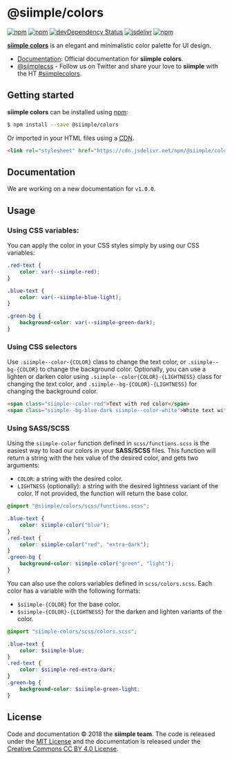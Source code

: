 # @siimple/colors

[![npm](https://img.shields.io/npm/v/@siimple/colors.svg?style=flat-square)](https://www.npmjs.com/package/@siimple/colors)
[![npm](https://img.shields.io/npm/dt/@siimple/colors.svg?style=flat-square)](https://www.npmjs.com/package/@siimple/colors)
[![devDependency Status](https://david-dm.org/siimple/colors/dev-status.svg?style=flat-square)](https://david-dm.org/siimple/colors#info=devDependencies)
[![jsdelivr](https://data.jsdelivr.com/v1/package/npm/@siimple/colors/badge)](https://www.jsdelivr.com/package/npm/@siimple/colors)
[![npm](https://img.shields.io/npm/l/@siimple/colors.svg?style=flat-square)](https://github.com/siimple/colors)

[**siimple colors**]() is an elegant and minimalistic color palette for UI design.

- [Documentation](): Official documentation for **siimple colors**.
- [@siimplecss](https://twitter.com/siimplecss) - Follow us on Twitter and share your love to **siimple** with the HT [#siimplecolors](https://twitter.com/search?q=%23siimplecolors&src=typd).


## Getting started

**siimple colors** can be installed using [npm](https://www.npmjs.com/package/@siimple/colors):

```bash
$ npm install --save @siimple/colors
```

Or imported in your HTML files using a [CDN](https://www.jsdelivr.com/package/npm/@siimple/colors).

```html
<link rel="stylesheet" href="https://cdn.jsdelivr.net/npm/@siimple/colors@1.0.0/dist/siimple-colors.min.css">
```

## Documentation 

We are working on a new documentation for `v1.0.0`.

## Usage 

### Using CSS variables: 

You can apply the color in your CSS styles simply by using our CSS variables: 

```css 
.red-text {
    color: var(--siimple-red);
}

.blue-text {
    color: var(--siimple-blue-light);
}

.green-bg {
    background-color: var(--siimple-green-dark);
}
```

### Using CSS selectors

Use `.siimple--color-{COLOR}` class to change the text color, or `.siimple--bg-{COLOR}` to change the background color. Optionally, you can use a lighten or darken color using `.siimple--color{COLOR}-{LIGHTNESS}` class for changing the text color, and `.siimple--bg-{COLOR}-{LIGHTNESS}` for changing the background color.

```html 
<span class="siimple--color-red">Text with red color</span>
<span class="siimple--bg-blue-dark siimple--color-white">White text with dark blue color</span>
```

### Using SASS/SCSS 

Using the `siimple-color` function defined in `scss/functions.scss` is the easiest way to load our colors in your **SASS/SCSS** files. This function will return a string with the hex value of the desired color, and gets two arguments:

- `COLOR`: a string with the desired color.
- `LIGHTNESS` (optionally): a string with the desired lightness variant of the color. If not provided, the function will return the base color.

```scss
@import "@siimple/colors/scss/functions.scss";

.blue-text {
    color: siimple-color("blue");
}
.red-text {
    color: siimple-color("red", "extra-dark");
}
.green-bg {
    background-color: siimple-color("green", "light");
}
```

You can also use the colors variables defined in `scss/colors.scss`. Each color has a variable with the following formats: 
- `$siimple-{COLOR}` for the base color. 
- `$siimple-{COLOR}-{LIGHTNESS}` for the darken and lighten variants of the color. 

```scss
@import "siimple-colors/scss/colors.scss";

.blue-text {
    color: $siimple-blue;
}
.red-text {
    color: $siimple-red-extra-dark;
}
.green-bg {
    background-color: $siimple-green-light;
}
```

## License

Code and documentation &copy; 2018 the **siimple team**. The code is released under the [MIT License](./LICENSE) and the documentation is released under the [Creative Commons CC BY 4.0 License](https://creativecommons.org/licenses/by/4.0/).

